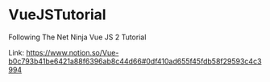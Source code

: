 # VueJSTutorial

Following The Net Ninja Vue JS 2 Tutorial

Link: https://www.notion.so/Vue-b0c793b41be6421a88f6396ab8c44d66#0df410ad655f45fdb58f29593c4c3994

